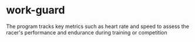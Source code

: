 # work-guard
The program tracks key metrics such as heart rate and speed to assess the racer's performance and endurance during training or competition
